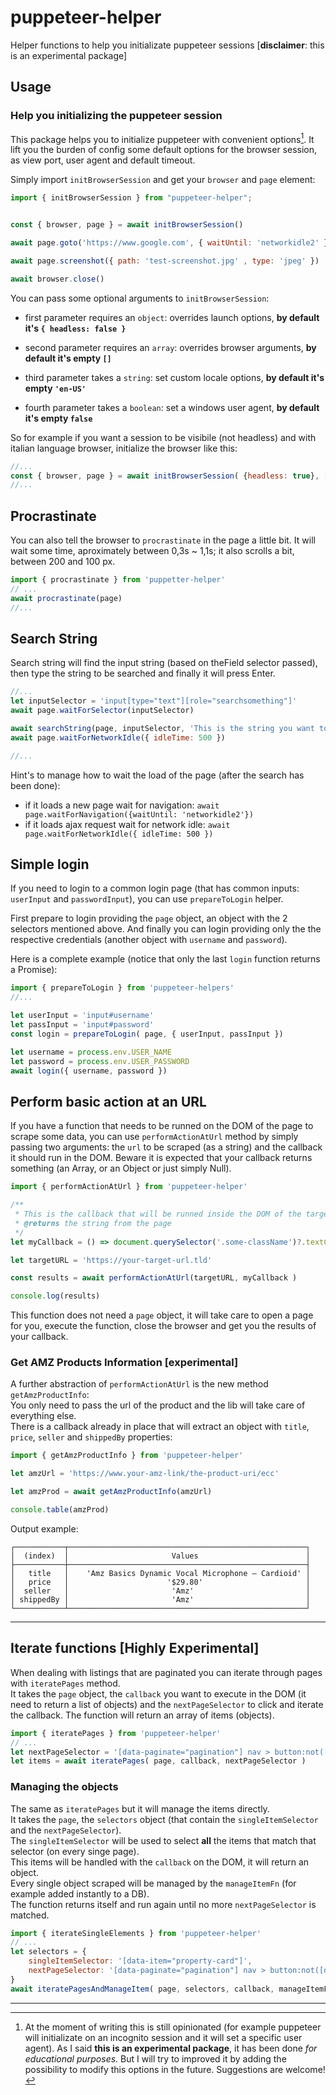 # puppeteer-helper

Helper functions to help you initializate puppeteer sessions [**disclaimer**: this is an experimental package]

## Usage

### Help you initializing the puppeteer session

This package helps you to initialize puppeteer with convenient options[^explanation].
It lift you the burden of config some default options for the browser session, as view port, user agent and default timeout.

Simply import `initBrowserSession` and get your `browser` and `page` element:

```js
import { initBrowserSession } from "puppeteer-helper";


const { browser, page } = await initBrowserSession()

await page.goto('https://www.google.com', { waitUntil: 'networkidle2' })

await page.screenshot({ path: 'test-screenshot.jpg' , type: 'jpeg' })

await browser.close()
```

You can pass some optional arguments to `initBrowserSession`:

* first parameter requires an `object`: overrides launch options, **by default it's `{ headless: false }`**

* second parameter requires an `array`: overrides browser arguments, **by default it's empty `[]`**

* third parameter takes a `string`: set custom locale options, **by default it's empty `'en-US'`**

* fourth parameter takes a `boolean`: set a windows user agent, **by default it's empty `false`**

So for example if you want a session to be visibile (not headless) and with italian language browser, initialize the browser like this:

```js
//...
const { browser, page } = await initBrowserSession( {headless: true}, [], 'it-IT' )
//...
```

## Procrastinate

You can also tell the browser to `procrastinate` in the page a little bit. 
It will wait some time, aproximately between 0,3s ~ 1,1s; it also scrolls a bit, between 200 and 100 px.

```js
import { procrastinate } from 'puppetter-helper'
// ...
await procrastinate(page)
//... 
```

## Search String

Search string will find the input string (based on theField selector passed), then type the string to be searched and finally it will press Enter.

```js
//...
let inputSelector = 'input[type="text"][role="searchsomething"]'
await page.waitForSelector(inputSelector)

await searchString(page, inputSelector, 'This is the string you want to search')
await page.waitForNetworkIdle({ idleTime: 500 })

//...
```

Hint's to manage how to wait the load of the page (after the search has been done):

* if it loads a new page wait for navigation: `await page.waitForNavigation({waitUntil: 'networkidle2'})`
* if it loads ajax request wait for network idle: `await page.waitForNetworkIdle({ idleTime: 500 })`  

[^explanation]: At the moment of writing this is still opinionated (for example puppeteer will initializate on an incognito session and it will set a specific user agent). As I said **this is an experimental package**, it has been done _for educational purposes_. But I will try to improved it by adding the possibility to modify this options in the future. Suggestions are welcome!

## Simple login

If you need to login to a common login page (that has common inputs: `userInput` and `passwordInput`), you can use `prepareToLogin` helper.

First prepare to login providing the `page` object, an object with the 2 selectors mentioned above.
And finally you can login providing only the the respective credentials (another object with `username` and `password`).

Here is a complete example (notice that only the last `login` function returns a Promise):

```js
import { prepareToLogin } from 'puppeteer-helpers'
//...

let userInput = 'input#username'
let passInput = 'input#password'
const login = prepareToLogin( page, { userInput, passInput })

let username = process.env.USER_NAME
let password = process.env.USER_PASSWORD
await login({ username, password })
```

## Perform basic action at an URL

If you have a function that needs to be runned on the DOM of the page to scrape some data, you can use `performActionAtUrl` method by simply passing two arguments: the `url` to be scraped (as a string) and the callback it should run in the DOM. Beware it is expected that your callback returns something (an Array, or an Object or just simply Null).

```js
import { performActionAtUrl } from 'puppeteer-helper'

/**
 * This is the callback that will be runned inside the DOM of the targetUrl
 * @returns the string from the page 
 */
let myCallback = () => document.querySelector('.some-className')?.textContent 

let targetURL = 'https://your-target-url.tld'

const results = await performActionAtUrl(targetURL, myCallback )

console.log(results)
```
This function does not need a `page` object, it will take care to open a page for you, execute the function, close the browser and get you the results of your callback.

### Get AMZ Products Information [experimental]

A further abstraction of `performActionAtUrl` is the new method `getAmzProductInfo`:  
You only need to pass the url of the product and the lib will take care of everything else.  
There is a callback already in place that will extract an object with `title`, `price`, `seller` and `shippedBy` properties:
```js
import { getAmzProductInfo } from 'puppeteer-helper'

let amzUrl = 'https://www.your-amz-link/the-product-uri/ecc'

let amzProd = await getAmzProductInfo(amzUrl)

console.table(amzProd)
```
Output example: 
```console
┌───────────┬─────────────────────────────────────────────────────┐
│  (index)  │                       Values                        │
├───────────┼─────────────────────────────────────────────────────┤
│   title   │    'Amz Basics Dynamic Vocal Microphone – Cardioid' │
│   price   │                      '$29.80'                       │
│  seller   │                       'Amz'                         │
│ shippedBy │                       'Amz'                         │
└───────────┴─────────────────────────────────────────────────────┘
```
---

## Iterate functions [Highly Experimental]

When dealing with listings that are paginated you can iterate through pages with `iteratePages` method.  
It takes the `page` object, the `callback` you want to execute in the DOM (it need to return a list of objects) and the `nextPageSelector` to click and iterate the callback. The function will return an array of items (objects).

```js
import { iteratePages } from 'puppeteer-helper'
// ...
let nextPageSelector = '[data-paginate="pagination"] nav > button:not([disabled])' 
let items = await iteratePages( page, callback, nextPageSelector )
```

### Managing the objects 

The same as `iteratePages` but it will manage the items directly.   
It takes the `page`, the `selectors` object (that contain the `singleItemSelector` and the `nextPageSelector`).  
The `singleItemSelector` will be used to select **all** the items that match that selector (on every singe page).  
This items will be handled with the `callback` on the DOM, it will return an object.  
Every single object scraped will be managed by the `manageItemFn` (for example added instantly to a DB).  
The function returns itself and run again until no more `nextPageSelector` is matched.  

```js
import { iterateSingleElements } from 'puppeteer-helper'
// ...
let selectors = {
	singleItemSelector: '[data-item="property-card"]',
	nextPageSelector: '[data-paginate="pagination"] nav > button:not([disabled])' 
}
await iteratePagesAndManageItem( page, selectors, callback, manageItemFn )
```
---